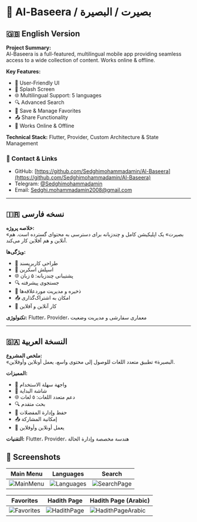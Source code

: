 # 🌟 Al-Baseera / بصیرت / البصيرة

## 🇬🇧 English Version

**Project Summary:**  
Al-Baseera is a full-featured, multilingual mobile app providing seamless access to a wide collection of content. Works online & offline.

**Key Features:**  
- 🌟 User-Friendly UI  
- 🚀 Splash Screen  
- 🌐 Multilingual Support: 5 languages  
- 🔍 Advanced Search  
- 💾 Save & Manage Favorites  
- 📤 Share Functionality  
- 🔄 Works Online & Offline

**Technical Stack:** Flutter, Provider, Custom Architecture & State Management

### 📌 Contact & Links
- GitHub: [https://github.com/Sedghimohammadamin/Al-Baseera](https://github.com/Sedghimohammadamin/Al-Baseera)  
- Telegram: [@Sedghimohammadamin](https://t.me/Sedghimohammadamin)  
- Email: Sedghi.mohammadamin2008@gmail.com

---

## 🇮🇷 نسخه فارسی

**خلاصه پروژه:**  
«بصیرت» یک اپلیکیشن کامل و چندزبانه برای دسترسی به محتوای گسترده است. هم آنلاین و هم آفلاین کار می‌کند.

**ویژگی‌ها:**  
- 🌟 طراحی کاربرپسند  
- 🚀 اسپلش اسکرین  
- 🌐 پشتیبانی چندزبانه: ۵ زبان  
- 🔍 جستجوی پیشرفته  
- 💾 ذخیره و مدیریت موردعلاقه‌ها  
- 📤 امکان به اشتراک‌گذاری  
- 🔄 کار آنلاین و آفلاین

**تکنولوژی:** Flutter، Provider، معماری سفارشی و مدیریت وضعیت

---

## 🇸🇦 النسخة العربية

**ملخص المشروع:**  
«البصيرة» تطبيق متعدد اللغات للوصول إلى محتوى واسع، يعمل أونلاين وأوفلاين.

**المميزات:**  
- 🌟 واجهة سهلة الاستخدام  
- 🚀 شاشة البداية  
- 🌐 دعم متعدد اللغات: ٥ لغات  
- 🔍 بحث متقدم  
- 💾 حفظ وإدارة المفضلات  
- 📤 إمكانية المشاركة  
- 🔄 يعمل أونلاين وأوفلاين

**التقنيات:** Flutter، Provider، هندسة مخصصة وإدارة الحالة


## 📸 Screenshots

| Main Menu | Languages | Search |
|-----------|-----------|--------|
| ![MainMenu](https://github.com/Sedghimohammadamin/Albaseera/blob/main/screenshots/MainMenu.png?raw=true) | ![Languages](https://github.com/Sedghimohammadamin/Albaseera/blob/main/screenshots/Languages.png?raw=true) | ![SearchPage](https://github.com/Sedghimohammadamin/Albaseera/blob/main/screenshots/SearchPage.png?raw=true) |

| Favorites | Hadith Page | Hadith Page (Arabic) |
|-----------|-------------|----------------------|
| ![Favorites](https://github.com/Sedghimohammadamin/Albaseera/blob/main/screenshots/Favorites.png?raw=true) | ![HadithPage](https://github.com/Sedghimohammadamin/Albaseera/blob/main/screenshots/HadithPage.png?raw=true) | ![HadithPageArabic](https://github.com/Sedghimohammadamin/Albaseera/blob/main/screenshots/HadithPageArabic.png?raw=true) |